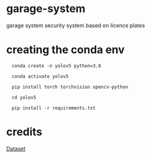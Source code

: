 # garage-system
garage system security system based on licence plates

# creating the conda env
```shell
  conda create -n yolov5 python=3.8
```
```shell 
  conda activate yolov5
```
```shell
  pip install torch torchvision opencv-python
```
```shell
  cd yolov5
```
```shell
  pip install -r requirements.txt
```

# credits
[Dataset](https://www.kaggle.com/datasets/andrewmvd/car-plate-detection)
